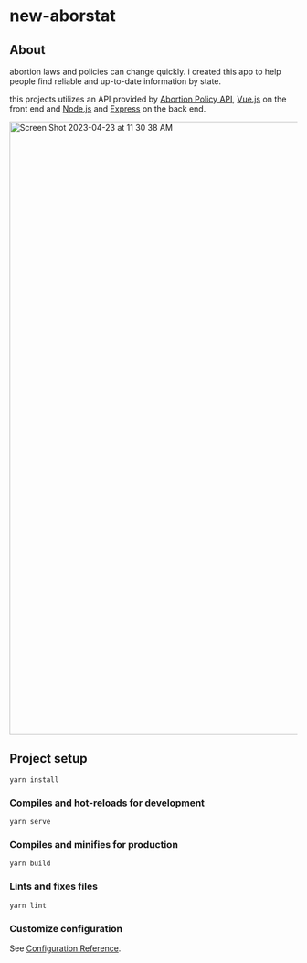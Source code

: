 # new-aborstat
## About

abortion laws and policies can change quickly. i created this app to help people find reliable and up-to-date information by state. 

this projects utilizes an API provided by [Abortion Policy API](https://www.abortionpolicyapi.com/), [Vue.js](https://vuejs.org/) on the front end and [Node.js](https://nodejs.org/en) and [Express](https://expressjs.com/) on the back end.

<img width="1073" alt="Screen Shot 2023-04-23 at 11 30 38 AM" src="https://user-images.githubusercontent.com/10237149/233852252-7421cd72-513a-4487-b943-d857a3745192.png">


## Project setup
```
yarn install
```

### Compiles and hot-reloads for development
```
yarn serve
```

### Compiles and minifies for production
```
yarn build
```

### Lints and fixes files
```
yarn lint
```

### Customize configuration
See [Configuration Reference](https://cli.vuejs.org/config/).
